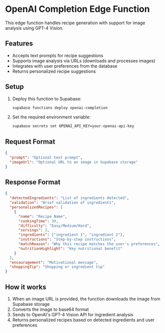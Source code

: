 # OpenAI Completion Edge Function

This edge function handles recipe generation with support for image analysis using GPT-4 Vision.

## Features

- Accepts text prompts for recipe suggestions
- Supports image analysis via URLs (downloads and processes images)
- Integrates with user preferences from the database
- Returns personalized recipe suggestions

## Setup

1. Deploy this function to Supabase:
   ```bash
   supabase functions deploy openai-completion
   ```

2. Set the required environment variable:
   ```bash
   supabase secrets set OPENAI_API_KEY=your-openai-api-key
   ```

## Request Format

```json
{
  "prompt": "Optional text prompt",
  "imageUrl": "Optional URL to an image in Supabase storage"
}
```

## Response Format

```json
{
  "detectedIngredients": "List of ingredients detected",
  "validation": "Brief validation of ingredients",
  "personalizedRecipes": [
    {
      "name": "Recipe Name",
      "cookingTime": 30,
      "difficulty": "Easy/Medium/Hard",
      "servings": 2,
      "ingredients": ["ingredient 1", "ingredient 2"],
      "instructions": "Step-by-step instructions",
      "matchReason": "Why this recipe matches the user's preferences",
      "nutritionHighlight": "Key nutritional benefit"
    }
  ],
  "encouragement": "Motivational message",
  "shoppingTip": "Shopping or ingredient tip"
}
```

## How it works

1. When an image URL is provided, the function downloads the image from Supabase storage
2. Converts the image to base64 format
3. Sends to OpenAI's GPT-4 Vision API for ingredient analysis
4. Returns personalized recipes based on detected ingredients and user preferences